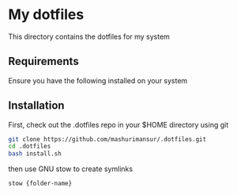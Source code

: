 # My dotfiles

This directory contains the dotfiles for my system

## Requirements

Ensure you have the following installed on your system

## Installation

First, check out the .dotfiles repo in your $HOME directory using git

```bash
git clone https://github.com/mashurimansur/.dotfiles.git
cd .dotfiles
bash install.sh
```

then use GNU stow to create symlinks

```bash
stow {folder-name}
```